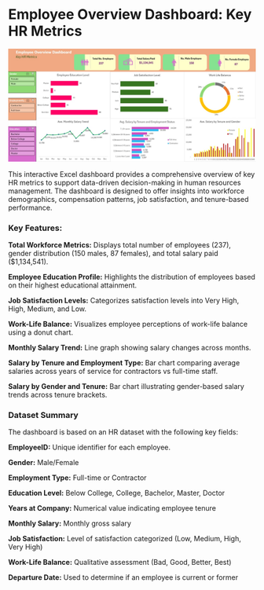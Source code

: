 # Employee Overview Dashboard: Key HR Metrics
<img src="DESHBOARD.jpg" alt="Database Normalization" width="800"/>

This interactive Excel dashboard provides a comprehensive overview of key HR metrics to support data-driven decision-making in human resources management. The dashboard is designed to offer insights into workforce demographics, compensation patterns, job satisfaction, and tenure-based performance.
### Key Features:
**Total Workforce Metrics:** Displays total number of employees (237), gender distribution (150 males, 87 females), and total salary paid ($1,134,541).

**Employee Education Profile:** Highlights the distribution of employees based on their highest educational attainment.

**Job Satisfaction Levels:** Categorizes satisfaction levels into Very High, High, Medium, and Low.

**Work-Life Balance:** Visualizes employee perceptions of work-life balance using a donut chart.

**Monthly Salary Trend:** Line graph showing salary changes across months.

**Salary by Tenure and Employment Type:** Bar chart comparing average salaries across years of service for contractors vs full-time staff.

**Salary by Gender and Tenure:** Bar chart illustrating gender-based salary trends across tenure brackets.

### Dataset Summary
The dashboard is based on an HR dataset with the following key fields:

**EmployeeID:** Unique identifier for each employee.

**Gender:** Male/Female

**Employment Type:** Full-time or Contractor

**Education Level:** Below College, College, Bachelor, Master, Doctor

**Years at Company:** Numerical value indicating employee tenure

**Monthly Salary:** Monthly gross salary

**Job Satisfaction:** Level of satisfaction categorized (Low, Medium, High, Very High)

**Work-Life Balance:** Qualitative assessment (Bad, Good, Better, Best)

**Departure Date:** Used to determine if an employee is current or former
